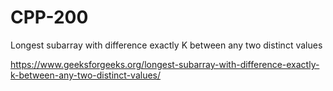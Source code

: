 # CPP-200
Longest subarray with difference exactly K between any two distinct values










https://www.geeksforgeeks.org/longest-subarray-with-difference-exactly-k-between-any-two-distinct-values/
